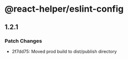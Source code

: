 # @react-helper/eslint-config

## 1.2.1

### Patch Changes

- 2f7dd75: Moved prod build to dist/publish directory
